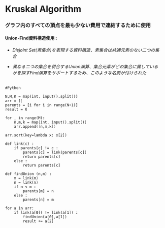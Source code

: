 # Kruskal Algorithm
<h3>グラフ内のすべての頂点を最も少ない費用で連結するために使用 </h3>
<h4>Union-Find資料構造使用 : </h4>
<h6>

- Disjoint Set(素集合)を表現する資料構造、素集合は共通元素のない二つの集合<br>

- 異なる二つの集合を併合するUnion演算、集合元素がどの集合に属しているかを探すFind演算をサポートするため、このような名前が付けられた<br>
</h6>

```
#Python

N,M,K = map(int, input().split())
arr = []
parents = [i for i in range(N+1)]
result = 0

for _ in range(M):
    n,m,k = map(int, input().split())
    arr.append([n,m,k])
    
arr.sort(key=lambda x: x[2])

def link(c) :
    if parents[c] != c :
        parents[c] = link(parents[c])
        return parents[c]
    else :
        return parents[c]
        
def findUnion (n,m) :
    m = link(m)
    n = link(n)
    if n < m :
        parents[m] = n
    else :
        parents[n] = m
        
for a in arr:
    if link(a[0]) != link(a[1]) :
        findUnion(a[0],a[1])
        result += a[2]
```
